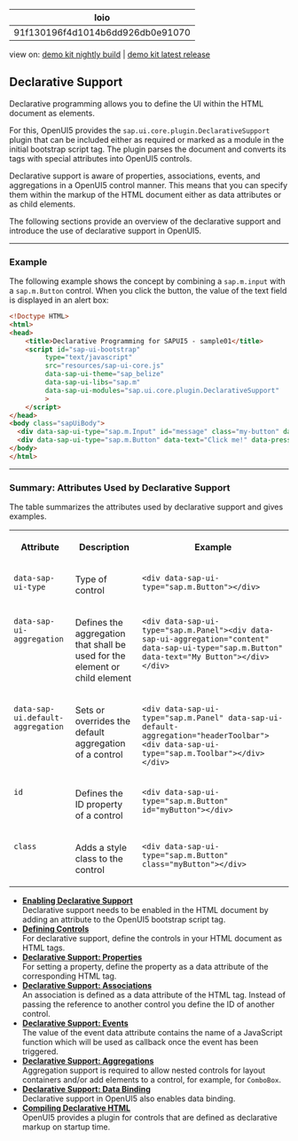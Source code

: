 <!-- loio91f130196f4d1014b6dd926db0e91070 -->

| loio |
| -----|
| 91f130196f4d1014b6dd926db0e91070 |

<div id="loio">

view on: [demo kit nightly build](https://openui5nightly.hana.ondemand.com/#/topic/91f130196f4d1014b6dd926db0e91070) | [demo kit latest release](https://openui5.hana.ondemand.com/#/topic/91f130196f4d1014b6dd926db0e91070)</div>

## Declarative Support

Declarative programming allows you to define the UI within the HTML document as elements.

For this, OpenUI5 provides the `sap.ui.core.plugin.DeclarativeSupport` plugin that can be included either as required or marked as a module in the initial bootstrap script tag. The plugin parses the document and converts its tags with special attributes into OpenUI5 controls.

Declarative support is aware of properties, associations, events, and aggregations in a OpenUI5 control manner. This means that you can specify them within the markup of the HTML document either as data attributes or as child elements.

The following sections provide an overview of the declarative support and introduce the use of declarative support in OpenUI5.

***

<a name="loio91f130196f4d1014b6dd926db0e91070__section_C1D3894EF36F4766B06E27E5675CA11F"/>

### Example

The following example shows the concept by combining a `sap.m.input` with a `sap.m.Button` control. When you click the button, the value of the text field is displayed in an alert box:

```html
<!Doctype HTML>
<html>
<head>
	<title>Declarative Programming for SAPUI5 - sample01</title>
	<script id="sap-ui-bootstrap"
	     type="text/javascript"
	     src="resources/sap-ui-core.js"
	     data-sap-ui-theme="sap_belize"
	     data-sap-ui-libs="sap.m"
	     data-sap-ui-modules="sap.ui.core.plugin.DeclarativeSupport"
	     >
	</script>
</head>
<body class="sapUiBody">
  <div data-sap-ui-type="sap.m.Input" id="message" class="my-button" data-value="Hello World"></div>
  <div data-sap-ui-type="sap.m.Button" data-text="Click me!" data-press="handlePress"></div>
</body>
</html>
```

***

<a name="loio91f130196f4d1014b6dd926db0e91070__section_E477586F3CAD4371AC5E8CAEB1021D5E"/>

### Summary: Attributes Used by Declarative Support

The table summarizes the attributes used by declarative support and gives examples.


<table>
<tr>
<th valign="top">

Attribute



</th>
<th valign="top">

Description



</th>
<th valign="top">

Example



</th>
</tr>
<tr>
<td valign="top">

`data-sap-ui-type`



</td>
<td valign="top">

Type of control



</td>
<td valign="top">

`<div data-sap-ui-type="sap.m.Button"></div>`



</td>
</tr>
<tr>
<td valign="top">

`data-sap-ui-aggregation`



</td>
<td valign="top">

Defines the aggregation that shall be used for the element or child element



</td>
<td valign="top">

`<div data-sap-ui-type="sap.m.Panel"><div data-sap-ui-aggregation="content" data-sap-ui-type="sap.m.Button" data-text="My Button"></div></div>`



</td>
</tr>
<tr>
<td valign="top">

`data-sap-ui.default-aggregation`



</td>
<td valign="top">

Sets or overrides the default aggregation of a control



</td>
<td valign="top">

`<div data-sap-ui-type="sap.m.Panel" data-sap-ui-default-aggregation="headerToolbar"><div data-sap-ui-type="sap.m.Toolbar"></div></div>` 



</td>
</tr>
<tr>
<td valign="top">

`id`



</td>
<td valign="top">

Defines the ID property of a control



</td>
<td valign="top">

`<div data-sap-ui-type="sap.m.Button" id="myButton"></div>` 



</td>
</tr>
<tr>
<td valign="top">

`class`



</td>
<td valign="top">

Adds a style class to the control



</td>
<td valign="top">

`<div data-sap-ui-type="sap.m.Button" class="myButton"></div>` 



</td>
</tr>
</table>

-   **[Enabling Declarative Support](Enabling_Declarative_Support_91f17d6.md "Declarative support needs to be enabled in the HTML document by adding an attribute
		to the OpenUI5 bootstrap script
		tag.")**  
Declarative support needs to be enabled in the HTML document by adding an attribute to the OpenUI5 bootstrap script tag.
-   **[Defining Controls](Defining_Controls_91f1539.md "For declarative support, define the controls in your HTML document as HTML
		tags.")**  
For declarative support, define the controls in your HTML document as HTML tags.
-   **[Declarative Support: Properties](Declarative_Support_Properties_91f1619.md "For setting a property, define the property as a data attribute of the corresponding
		HTML tag.")**  
For setting a property, define the property as a data attribute of the corresponding HTML tag.
-   **[Declarative Support: Associations](Declarative_Support_Associations_91f13d9.md "An association is defined as a data attribute of the HTML tag. Instead of passing the
		reference to another control you define the ID of another control.")**  
An association is defined as a data attribute of the HTML tag. Instead of passing the reference to another control you define the ID of another control.
-   **[Declarative Support: Events](Declarative_Support_Events_91f15ad.md "The value of the event data attribute contains the name of a JavaScript function
		which will be used as callback once the event has been triggered.")**  
The value of the event data attribute contains the name of a JavaScript function which will be used as callback once the event has been triggered.
-   **[Declarative Support: Aggregations](Declarative_Support_Aggregations_91f136c.md "Aggregation support is required to allow nested controls for layout containers and/or
		add elements to a control, for example, for ComboBox.")**  
Aggregation support is required to allow nested controls for layout containers and/or add elements to a control, for example, for `ComboBox`.
-   **[Declarative Support: Data Binding](Declarative_Support_Data_Binding_020990b.md "Declarative support in OpenUI5 also enables data
		binding.")**  
Declarative support in OpenUI5 also enables data binding.
-   **[Compiling Declarative HTML](Compiling_Declarative_HTML_91f1454.md "OpenUI5 provides a plugin for controls that are defined as declarative markup on
		startup time.")**  
OpenUI5 provides a plugin for controls that are defined as declarative markup on startup time.

